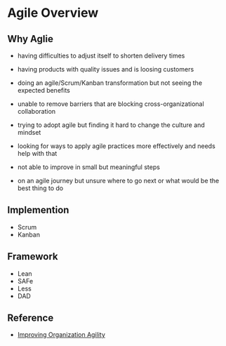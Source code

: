 # Agile Overview

## Why Aglie

- having difficulties to adjust itself to shorten delivery times

- having products with quality issues and is loosing customers

- doing an agile/Scrum/Kanban transformation but not seeing the expected benefits

- unable to remove barriers that are blocking cross-organizational collaboration

- trying to adopt agile but finding it hard to change the culture and mindset

- looking for ways to apply agile practices more effectively and needs help with that

- not able to improve in small but meaningful steps

- on an agile journey but unsure where to go next or what would be the best thing to do

## Implemention

- Scrum
- Kanban

## Framework

- Lean
- SAFe
- Less
- DAD

## Reference

- [Improving Organization Agility](https://gotober.com/2018/workshops/116)